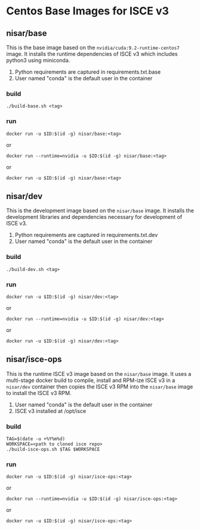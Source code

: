 # Centos Base Images for ISCE v3

## nisar/base
This is the base image based on the `nvidia/cuda:9.2-runtime-centos7` image. It installs the runtime dependencies of ISCE v3 which includes python3 using miniconda.

1. Python requirements are captured in requirements.txt.base
2. User named "conda" is the default user in the container

### build
```
./build-base.sh <tag>
```

### run
```
docker run -u $ID:$(id -g) nisar/base:<tag>
```
or
```
docker run --runtime=nvidia -u $ID:$(id -g) nisar/base:<tag>
```
or
```
docker run -u $ID:$(id -g) nisar/base:<tag>
```

## nisar/dev
This is the development image based on the `nisar/base` image. It installs the development libraries and dependencies necessary for development of ISCE v3.

1. Python requirements are captured in requirements.txt.dev
2. User named "conda" is the default user in the container

### build
```
./build-dev.sh <tag>
```

### run
```
docker run -u $ID:$(id -g) nisar/dev:<tag>
```
or
```
docker run --runtime=nvidia -u $ID:$(id -g) nisar/dev:<tag>
```
or
```
docker run -u $ID:$(id -g) nisar/dev:<tag>
```

## nisar/isce-ops
This is the runtime ISCE v3 image based on the `nisar/base` image. It uses a multi-stage docker build to compile, install and RPM-ize ISCE v3 in a `nisar/dev` container then copies the ISCE v3 RPM into the `nisar/base` image to install the ISCE v3 RPM.

1. User named "conda" is the default user in the container
2. ISCE v3 installed at /opt/isce

### build
```
TAG=$(date -u +%Y%m%d)
WORKSPACE=<path to cloned isce repo>
./build-isce-ops.sh $TAG $WORKSPACE
```

### run
```
docker run -u $ID:$(id -g) nisar/isce-ops:<tag>
```
or
```
docker run --runtime=nvidia -u $ID:$(id -g) nisar/isce-ops:<tag>
```
or
```
docker run -u $ID:$(id -g) nisar/isce-ops:<tag>
```

